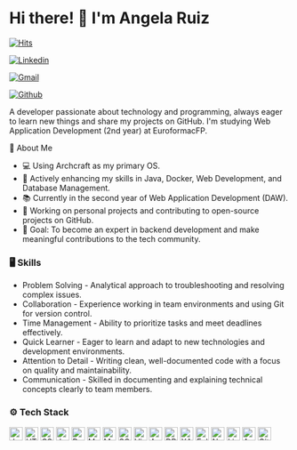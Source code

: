 # Hi there! 👋 I'm Angela Ruiz

[![Hits](https://hits.seeyoufarm.com/api/count/incr/badge.svg?url=https%3A%2F%2Fgithub.com%2Fanpidev%2Fanpidev&count_bg=%2379C83D&title_bg=%23555555&icon=&icon_color=%23E7E7E7&title=Profile+Views&edge_flat=false)](https://hits.seeyoufarm.com)

[![Linkedin](https://img.shields.io/badge/-LinkedIn-blue?style=flat&logo=Linkedin&logoColor=white)](https://www.linkedin.com/in/angela2r/)

[![Gmail](https://img.shields.io/badge/-Gmail-c14438?style=flat&logo=Gmail&logoColor=white)](mailto:angelaruizdev@gmail.com)

[![Github](https://img.shields.io/github/followers/anpidev?label=Follow&style=social)](https://github.com/anpidev)

A developer passionate about technology and programming, always eager to learn new things and share my projects on GitHub. I'm studying Web Application Development (2nd year) at EuroformacFP.

🚀 About Me

- 💻 Using Archcraft as my primary OS.
- 🌱 Actively enhancing my skills in Java, Docker, Web Development, and Database Management.
- 📚 Currently in the second year of Web Application Development (DAW).
- 📝 Working on personal projects and contributing to open-source projects on GitHub.
- 🎯 Goal: To become an expert in backend development and make meaningful contributions to the tech community.

### 🖥 Skills

- Problem Solving - Analytical approach to troubleshooting and resolving complex issues.
- Collaboration - Experience working in team environments and using Git for version control.
- Time Management - Ability to prioritize tasks and meet deadlines effectively.
- Quick Learner - Eager to learn and adapt to new technologies and development environments.
- Attention to Detail - Writing clean, well-documented code with a focus on quality and maintainability.
- Communication - Skilled in documenting and explaining technical concepts clearly to team members.

### ⚙️ Tech Stack

<a href="https://www.java.com" target="_blank"><img src="https://iconfinder.com/icons/2696823/java_jdk_programming_icon" alt="Java" width="24" height="24" /></a>
<a href="https://www.w3.org/TR/html52/" target="_blank"><img src="https://iconfinder.com/icons/2051088/html5_icon" alt="HTML" width="24" height="24" /></a>
<a href="https://www.w3.org/Style/CSS/Overview.en.html" target="_blank"><img src="https://iconfinder.com/icons/2051085/css3_icon" alt="CSS" width="24" height="24" /></a>
<a href="https://developer.mozilla.org/en-US/docs/Web/JavaScript" target="_blank"><img src="https://iconfinder.com/icons/2051084/javascript_icon" alt="JavaScript" width="24" height="24" /></a>
<a href="https://www.docker.com/" target="_blank"><img src="https://iconfinder.com/icons/2696832/docker_container_docker_hub_icon" alt="Docker" width="24" height="24" /></a>
<a href="https://mariadb.org/" target="_blank"><img src="https://iconfinder.com/icons/1289523/mariadb_icon" alt="MariaDB" width="24" height="24" /></a>
<a href="https://www.mysql.com/" target="_blank"><img src="https://iconfinder.com/icons/428344/mysql_database_icon" alt="MySQL" width="24" height="24" /></a>
<a href="https://www.microsoft.com/en-us/sql-server/sql-server-2019" target="_blank"><img src="https://iconfinder.com/icons/1397289/sql_server_database_icon" alt="SQL Server" width="24" height="24" /></a>
<a href="https://code.visualstudio.com/" target="_blank"><img src="https://iconfinder.com/icons/2066798/visual_studio_code_icon" alt="Visual Studio Code" width="24" height="24" /></a>
<a href="https://docs.microsoft.com/en-us/sql/azure-data-studio/" target="_blank"><img src="https://iconfinder.com/icons/2661926/azure_data_studio_icon" alt="Azure Data Studio" width="24" height="24" /></a>
<a href="https://dbeaver.io/" target="_blank"><img src="https://iconfinder.com/icons/2988354/dbeaver_icon" alt="DBeaver" width="24" height="24" /></a>
<a href="https://www.apachefriends.org/index.html" target="_blank"><img src="https://iconfinder.com/icons/1080520/xampp_icon" alt="XAMPP" width="24" height="24" /></a>
<a href="https://www.eclipse.org/" target="_blank"><img src="https://iconfinder.com/icons/336809/eclipse_ide_java_icon" alt="Eclipse" width="24" height="24" /></a>
<a href="https://nodejs.org/" target="_blank"><img src="https://iconfinder.com/icons/2696850/nodejs_node_icon" alt="Node.js" width="24" height="24" /></a>
<a href="https://www.linux.org/" target="_blank"><img src="https://iconfinder.com/icons/105839/linux_icon" alt="Linux" width="24" height="24" /></a>
<a href="https://archcraft.io/" target="_blank"><img src="https://iconfinder.com/icons/4401748/arch_linux_icon" alt="ArchCraft" width="24" height="24" /></a>
<a href="https://git-scm.com/" target="_blank"><img src="https://iconfinder.com/icons/1821474/git_icon" alt="Git" width="24" height="24" /></a>

